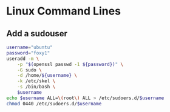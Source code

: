 # Linux Command Lines

## Add a sudouser

```bash
username="ubuntu"
password="foxy1"
useradd -m \
    -p "$(openssl passwd -1 ${password})" \
    -G sudo \
    -d /home/${username} \
    -k /etc/skel \
    -s /bin/bash \
    $username
echo $username ALL=\(root\) ALL > /etc/sudoers.d/$username
chmod 0440 /etc/sudoers.d/$username
```
